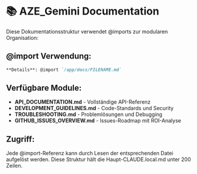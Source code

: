 # 📚 **AZE_Gemini Documentation**

Diese Dokumentationsstruktur verwendet @imports zur modularen Organisation:

## **@import Verwendung:**
```markdown
**Details**: @import `/app/docs/FILENAME.md`
```

## **Verfügbare Module:**
- **API_DOCUMENTATION.md** - Vollständige API-Referenz
- **DEVELOPMENT_GUIDELINES.md** - Code-Standards und Security
- **TROUBLESHOOTING.md** - Problemlösungen und Debugging
- **GITHUB_ISSUES_OVERVIEW.md** - Issues-Roadmap mit ROI-Analyse

## **Zugriff:**
Jede @import-Referenz kann durch Lesen der entsprechenden Datei aufgelöst werden.
Diese Struktur hält die Haupt-CLAUDE.local.md unter 200 Zeilen.